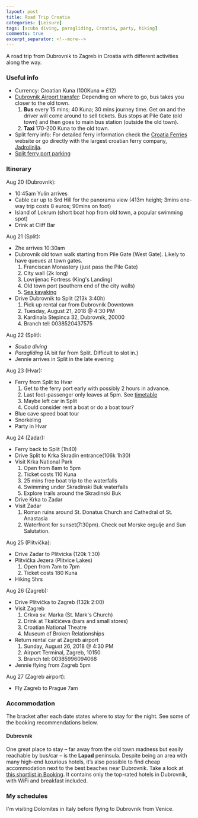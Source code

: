 ```yaml
---
layout: post
title: Road Trip Croatia
categories: [Leisure]
tags: [scuba diving, paragliding, Croatia, party, hiking]
comments: true
excerpt_separator: <!--more-->
---
```


A road trip from Dubrovnik to Zagreb in Croatia with different activities along the way.

<!--more-->

### Useful info

* Currency: Croatian Kuna (100Kuna ≈ £12)
* [Dubrovnik Airport transfer](https://www.visit-croatia.co.uk/croatia-destinations/dubrovnik/to-from-dubrovnik-airport/): Depending on where to go, bus takes you closer to the old town. 
    1. **Bus** every 15 mins; 40 Kuna; 30 mins journey time. Get on and the driver will come around to sell tickets. Bus stops at Pile Gate (old town) and then goes to main bus station (outside the old town).
    1. **Taxi** 170-200 Kuna to the old town.
* Split ferry info: For detailed ferry information check the [Croatia Ferries](https://www.croatiaferries.com/) website or go directly with the largest croatian ferry company, [Jadrolinija](https://www.jadrolinija.hr/en/ferry-croatia).
* [Split ferry port parking](http://split.gg/parking-in-split/)

### Itinerary

Aug 20 (Dubrovnik):

* 10:45am Yulin arrives 
* Cable car up to Srd Hill for the panorama view (413m height; 3mins one-way trip costs 8 euros; 90mins on foot)
* Island of Lokrum (short boat hop from old town, a popular swimming spot)
* Drink at Cliff Bar

Aug 21 (Split): 

* Zhe arrives 10:30am
* Dubrovnik old town walk starting from Pile Gate (West Gate). Likely to have queues at town gates. 
    1. Franciscan Monastery (just pass the Pile Gate)
    1. City wall (2k long)
    1. Lovrijenac Fortress (King's Landing)
    1. Old town port (southern end of the city walls)
    1. [Sea kayaking](https://www.adventuredubrovnik.com/)
* Drive Dubrovnik to Split (213k 3:40h)
    1. Pick up rental car from Dubrovnik Downtown
    1. Tuesday, August 21, 2018 @ 4:30 PM
    1. Kardinala Stepinca 32, Dubrovnik, 20000 
    1. Branch tel: 0038520437575

Aug 22 (Split): 

* *Scuba diving*
* *Paragliding* (A bit far from Split. Difficult to slot in.)
* Jennie arrives in Split in the late evening

Aug 23 (Hvar): 

* Ferry from Split to Hvar
    1. Get to the ferry port early with possibly 2 hours in advance.
    1. Last foot-passenger only leaves at 5pm. See [timetable](https://www.croatiaferries.com/split-hvar-ferry.htm#August)
    1. Maybe left car in Split
    1. Could consider rent a boat or do a boat tour?
* Blue cave speed boat tour
* Snorkeling
* Party in Hvar

Aug 24 (Zadar):

* Ferry back to Split (1h40)
* Drive Split to Krka Skradin entrance(106k 1h30)
* Visit Krka National Park
    1. Open from 8am to 5pm
    1. Ticket costs 110 Kuna
    1. 25 mins free boat trip to the waterfalls
    1. Swimming under Skradinski Buk waterfalls
    1. Explore trails around the Skradinski Buk
* Drive Krka to Zadar
* Visit Zadar
    1. Roman ruins around St. Donatus Church and Cathedral of St. Anastasia
    1. Waterfront for sunset(7:30pm). Check out Morske orgulje and Sun Salutation.

Aug 25 (Plitvička):

* Drive Zadar to Plitvicka (120k 1:30)
* Plitvička Jezera (Plitvice Lakes)
    1. Open from 7am to 7pm
    1. Ticket costs 180 Kuna
* Hiking 5hrs

Aug 26 (Zagreb): 

* Drive Plitvička to Zagreb (132k 2:00)
* Visit Zagreb
    1. Crkva sv. Marka (St. Mark's Church)
    1. Drink at Tkalčićeva (bars and small stores)
    1. Croatian National Theatre
    1. Museum of Broken Relationships
* Return rental car at Zagreb airport
    1. Sunday, August 26, 2018 @ 4:30 PM
    1. Airport Terminal, Zagreb, 10150 
    1. Branch tel: 00385996094068
* Jennie flying from Zagreb 5pm

Aug 27 (Zagreb airport): 

* Fly Zagreb to Prague 7am 

### Accommodation

The bracket after each date states where to stay for the night. See some of the booking recommendations below.

#### Dubrovnik

One great place to stay – far away from the old town madness but easily reachable by bus/car – is the **Lapad** peninsula. Despite being an area with many high-end luxurious hotels, it’s also possible to find cheap accommodation next to the best beaches near Dubrovnik. Take a look at [this shortlist in Booking](https://www.geekyexplorer.com/suggests/hotels-dubrovnik/). It contains only the top-rated hotels in Dubrovnik, with WiFi and breakfast included.

### My schedules

I'm visiting Dolomites in Italy before flying to Dubrovnik from Venice.